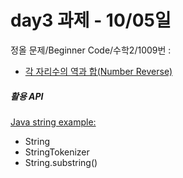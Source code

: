 # day3 과제 - 10/05일

정올 문제/Beginner Code/수학2/1009번 :

 - [각 자리수의 역과 합(Number Reverse)](http://www.jungol.co.kr/bbs/board.php?bo_table=pbank&wr_id=288&sca=2040)

##### 활용 API

[Java string example:](https://www.w3schools.com/java/java_strings.asp)
 - String
 - StringTokenizer
 - String.substring()

